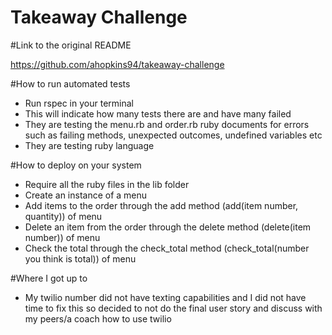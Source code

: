 # Takeaway Challenge

#Link to the original README

https://github.com/ahopkins94/takeaway-challenge

#How to run automated tests

- Run rspec in your terminal
- This will indicate how many tests there are and have many failed
- They are testing the menu.rb and order.rb ruby documents for errors such as failing methods, unexpected outcomes, undefined variables etc
- They are testing ruby language

#How to deploy on your system

- Require all the ruby files in the lib folder
- Create an instance of a menu
- Add items to the order through the add method (add(item number, quantity)) of menu
- Delete an item from the order through the delete method (delete(item number)) of menu
- Check the total through the check_total method (check_total(number you think is total)) of menu

#Where I got up to

- My twilio number did not have texting capabilities and I did not have time to fix this so decided to not do the final user story and discuss with my peers/a coach how to use twilio
